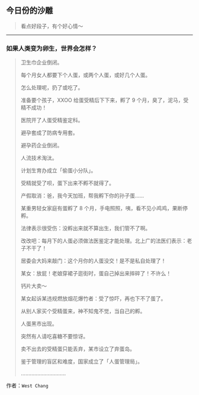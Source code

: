 ## 今日份的沙雕

> 看点好段子，有个好心情～


 
---

### 如果人类变为卵生，世界会怎样？

> 卫生巾企业倒闭。
> 
> 每个月女人都要下个人蛋，或两个人蛋，或好几个人蛋。
> 
> 怎么处理呢，扔了或吃了。
> 
> 准备要个孩子，XXOO 给蛋受精后下下来，孵了 9 个月，臭了，泥马，受精不成功！
> 
> 医院开了人蛋受精鉴定科。
> 
> 避孕套成了防病专用套。
> 
> 避孕药企业倒闭。
> 
> 人流技术淘汰。
> 
> 计划生育办成立「偷蛋小分队」。
> 
> 受精就受了呗，蛋下出来不孵不就得了。
> 
> 产假取消：爸，我今天加班，帮我孵下你的孙子蛋……
> 
> 某重男轻女家庭有蛋孵了 8 个月，手电照照，咦，看不见小鸡鸡，果断停孵。
> 
> 法律表示很受伤：没孵出来就不算出生，我们管不了啊。
> 
> 改改吧：每月下的人蛋必须做法医鉴定才能处理。北上广的法医们表示：老子不干了！
> 
> 居委会大妈来敲门：这个月你的人蛋没交！是不是私自处理了！
> 
> 某女：放屁！老娘穿裙子逛街时，蛋自己掉出来摔碎了！不许么！
> 
> 钙片大卖〜
> 
> 某女起诉某违规燃放烟花爆竹者：受了惊吓，再也下不了蛋了。
> 
> 从别人家买个受精蛋来，神不知鬼不觉，当自己的孵。
> 
> 人蛋黑市出现。
> 
> 突然有人请吃喜糖不要惊讶。
> 
> 卖不出去的受精蛋只能丢弃，某市设立了弃蛋岛。
> 
> 鉴于管理的盲区和难度，国家成立了「人蛋管理局」。
> 
> …………………………


作者：`West Chang`